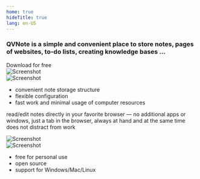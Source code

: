 ```yaml
---
home: true
hideTitle: true
lang: en-US
---
```


<div class="row mb-4 mb-md-5">
<div class="col-12 col-md-6 align-self-center order-2 order-md-1">
<h3><span class="text-success d-inline-block">QVNote</span> is a simple and convenient place to store notes, pages of websites, to-do lists, creating knowledge bases ...</h3>
<div class="text-center">
<router-link to="/download" class="btn btn-primary btn-sm mt-3">Download for free <i class="fas fa-download ml-1"></i></router-link>
</div>
</div>
<div class="col-12 col-md-6 order-1 order-md-2">
<img src="/images/s1_en.jpg" class="shadow-lg mb-4" alt="Screenshot">
</div>
</div>

<div class="row mb-2 mb-md-5">
<div class="col-12 col-md-6">
<img src="/images/s2_en.jpg" class="shadow-lg mb-4" alt="Screenshot">
</div>
<div class="col-12 col-md-6 align-self-center">

* convenient note storage structure
* flexible configuration
* fast work and minimal usage of computer resources

</div>
</div>

<div class="row mb-2 mb-md-5">
<div class="col-12 col-md-6 align-self-center order-2 order-md-1">

read/edit notes directly in your favorite browser <span class="ml-1 mr-1">—</span> no additional apps or windows, just a tab in the browser, always at hand and at the same time does not distract from work

</div>
<div class="col-12 col-md-6 order-1 order-md-2">
<img src="/images/s3_en.jpg" class="shadow-lg mb-4" alt="Screenshot">
</div>
</div>

<div class="row">
<div class="col-12 col-md-6">
<img src="/images/s4.jpg" class="shadow-lg mb-4" alt="Screenshot">
</div>
<div class="col-12 col-md-6 align-self-center">

* free for personal use
* open source
* support for Windows/Mac/Linux

</div>
</div>

<div class="mt-2  mb-md-3"></div>


